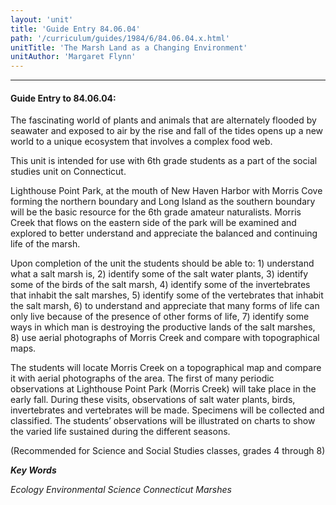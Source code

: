 ```yaml
---
layout: 'unit'
title: 'Guide Entry 84.06.04'
path: '/curriculum/guides/1984/6/84.06.04.x.html'
unitTitle: 'The Marsh Land as a Changing Environment'
unitAuthor: 'Margaret Flynn'
---
```


<body>
<hr/>
 <h4>
  Guide Entry to 84.06.04:
 </h4>
 The fascinating world of plants and animals that are alternately flooded by seawater and exposed to air by the rise and fall of the tides opens up a new world to a unique ecosystem that involves a complex food web.
 <p>
  This unit is intended for use with 6th grade students as a part of the social studies unit on Connecticut.
 </p>
 <p>
  Lighthouse Point Park, at the mouth of New Haven Harbor with Morris Cove forming the northern boundary and Long Island as the southern boundary will be the basic resource for the 6th grade amateur naturalists.  Morris Creek that flows on the eastern side of the park will be examined and explored to better understand and appreciate the balanced and continuing life of the marsh.
 </p>
 <p>
  Upon completion of the unit the students should be able to: 1) understand what a salt marsh is, 2) identify some of the salt water plants, 3) identify some of the birds of the salt marsh, 4) identify some of the invertebrates that inhabit the salt marshes, 5) identify some of the vertebrates that inhabit the salt marsh, 6) to understand and appreciate that many forms of life can only live because of the presence of other forms of life, 7) identify some ways in which man is destroying the productive lands of the salt marshes, 8) use aerial photographs of Morris Creek and compare with topographical maps.
 </p>
 <p>
  The students will locate Morris Creek on a topographical map and compare it with aerial photographs of the area.  The first of many periodic observations at Lighthouse Point Park (Morris Creek) will take place in the early fall.  During these visits, observations of salt water plants, birds, invertebrates and vertebrates will be made. Specimens will be collected and classified.  The students’ observations will be illustrated on charts to show the varied life sustained during the different seasons.
 </p>
 <p>
  (Recommended for Science and Social Studies classes, grades 4 through 8)
 </p>
<p>
  <b>
   <i>
    Key Words
   </i>
  </b>
  <br/>
 </p>
 <p>
  <i>
   Ecology Environmental Science Connecticut Marshes
  </i>
 </p>

</body>
